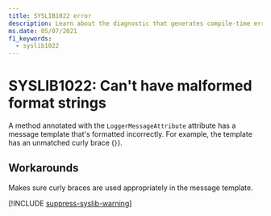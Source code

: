 ```yaml
---
title: SYSLIB1022 error
description: Learn about the diagnostic that generates compile-time error SYSLIB1022.
ms.date: 05/07/2021
f1_keywords:
  - syslib1022
---
```


# SYSLIB1022: Can't have malformed format strings

A method annotated with the `LoggerMessageAttribute` attribute has a message template that's formatted incorrectly. For example, the template has an unmatched curly brace (`}`).

## Workarounds

Makes sure curly braces are used appropriately in the message template.

[!INCLUDE [suppress-syslib-warning](includes/suppress-source-generator-diagnostics.md)]
